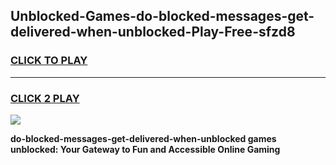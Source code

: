 
## Unblocked-Games-do-blocked-messages-get-delivered-when-unblocked-Play-Free-sfzd8
<h3>
<a href="https://premium76.site?title=do-blocked-messages-get-delivered-when-unblocked&ref=18A1">CLICK TO PLAY</a></h3>
<hr>

<h3>
<a href="https://premium76.site?title=do-blocked-messages-get-delivered-when-unblocked&ref=18A1">CLICK 2 PLAY</a>
  
</h3>

<a href="https://premium76.site?title=do-blocked-messages-get-delivered-when-unblocked&ref=18A1"><img src="https://clearcache.store/games.png"></a>


**do-blocked-messages-get-delivered-when-unblocked games unblocked: Your Gateway to Fun and Accessible Online Gaming**

